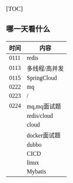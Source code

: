 <span style="font-family:Simsun,serif; font-size:17px;">

[TOC]

### 哪一天看什么

| 时间 | 内容 |
| --- | --- |
| 0111 | redis |
| 0113 | 多线程/高并发 |
| 0115 | SpringCloud |
| 0222 | mq |
| 0223 | / |
| 0224 | mq,mq面试题 |
|  | redis/cloud |
|  | cloud |
|  | docker面试题 |
|  | dubbo |
|  | CICD |
|  | linux |
|  | Mybatis |

</span>